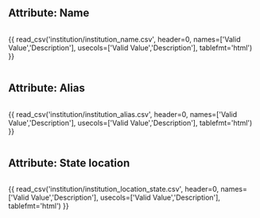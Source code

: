 ## Attribute: Name

<div style="max-height:450px; overflow-x: hidden; overflow-y: auto;">

{{ read_csv('institution/institution_name.csv', header=0, names=['Valid Value','Description'], usecols=['Valid Value','Description'], tablefmt='html') }}

</div>

## Attribute: Alias

<div style="max-height:450px; overflow-x: hidden; overflow-y: auto;">

{{ read_csv('institution/institution_alias.csv', header=0, names=['Valid Value','Description'], usecols=['Valid Value','Description'], tablefmt='html') }}

</div>

## Attribute: State location

<div style="max-height:450px; overflow-x: hidden; overflow-y: auto;">

{{ read_csv('institution/institution_location_state.csv', header=0, names=['Valid Value','Description'], usecols=['Valid Value','Description'], tablefmt='html') }}

</div>
